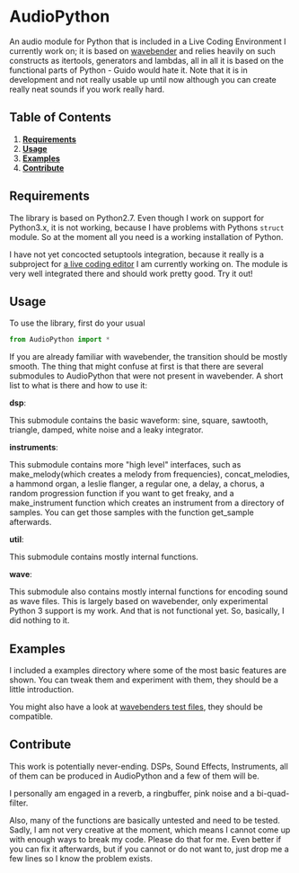 AudioPython
===========

An audio module for Python that is included in a Live Coding Environment I currently work on;
it is based on [wavebender](https://github.com/zacharydenton/wavebender/) and relies heavily
on such constructs as itertools, generators and lambdas, all in all it is based on the
functional parts of Python - Guido would hate it. Note that it is in development and
not really usable up until now although you can create really neat sounds if you work really
hard.

Table of Contents
-----------------
1. **[Requirements](#requirements)**
2. **[Usage](#usage)**
3. **[Examples](#examples)**
3. **[Contribute](#contribute)**

Requirements
------------

The library is based on Python2.7. Even though I work on support for Python3.x, it is not
working, because I have problems with Pythons `struct` module. So at the moment all you need
is a working installation of Python. 

I have not yet concocted setuptools integration, because it really is a subproject for 
[a live coding editor](https://github.com/hellerve/Veto-LiveCoding) I am currently working on. 
The module is very well integrated there and should work pretty good. Try it out!

Usage
-----

To use the library, first do your usual

```python
from AudioPython import *
```

If you are already familiar with wavebender, the transition should be mostly smooth.
The thing that might confuse at first is that there are several submodules to AudioPython
that were not present in wavebender. A short list to what is there and how to use it:

**dsp**:

This submodule contains the basic waveform: sine, square, sawtooth, triangle, damped, 
white noise and a leaky integrator.

**instruments**:

This submodule contains more "high level" interfaces, such as make_melody(which creates a melody
from frequencies), concat_melodies, a hammond organ, a leslie flanger, a regular one, a delay,
a chorus, a random progression function if you want to get freaky, and a make_instrument function
which creates an instrument from a directory of samples. You can get those samples with the function
get_sample afterwards.

**util**:

This submodule contains mostly internal functions.

**wave**:

This submodule also contains mostly internal functions for encoding sound as wave files.
This is largely based on wavebender, only experimental Python 3 support is my work. And that
is not functional yet. So, basically, I did nothing to it.

Examples
--------

I included a examples directory where some of the most basic features are shown. You can tweak them
and experiment with them, they should be a little introduction.

You might also have a look at [wavebenders test files](https://github.com/zacharydenton/wavebender), 
they should be compatible.

Contribute
----------

This work is potentially never-ending. DSPs, Sound Effects, Instruments, all of them can
be produced in AudioPython and a few of them will be.

I personally am engaged in a reverb, a ringbuffer, pink noise and a bi-quad-filter.

Also, many of the functions are basically untested and need to be tested. Sadly, I am not
very creative at the moment, which means I cannot come up with enough ways to break my code.
Please do that for me. Even better if you can fix it afterwards, but if you cannot or do not
want to, just drop me a few lines so I know the problem exists.
